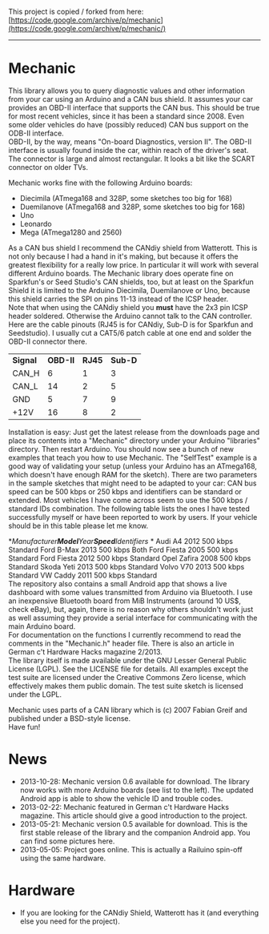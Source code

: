 This project is copied / forked from here: [https://code.google.com/archive/p/mechanic](https://code.google.com/archive/p/mechanic/)  

----  
  
# Mechanic  
This library allows you to query diagnostic values and other information from your car using an Arduino and a CAN bus shield. It assumes your car provides an OBD-II interface that supports the CAN bus. This should be true for most recent vehicles, since it has been a standard since 2008. Even some older vehicles do have (possibly reduced) CAN bus support on the ODB-II interface.  
OBD-II, by the way, means "On-board Diagnostics, version II". The OBD-II interface is usually found inside the car, within reach of the driver's seat. The connector is large and almost rectangular. It looks a bit like the SCART connector on older TVs.  
  
Mechanic works fine with the following Arduino boards:  
* Diecimila (ATmega168 and 328P, some sketches too big for 168) 
* Duemilanove (ATmega168 and 328P, some sketches too big for 168) 
* Uno 
* Leonardo 
* Mega (ATmega1280 and 2560)  
  
As a CAN bus shield I recommend the CANdiy shield from Watterott. This is not only because I had a hand in it's making, but because it offers the greatest flexibility for a really low price. In particular it will work with several different Arduino boards. The Mechanic library does operate fine on Sparkfun's or Seed Studio's CAN shields, too, but at least on the Sparkfun Shield it is limited to the Arduino Diecimila, Duemilanove or Uno, because this shield carries the SPI on pins 11-13 instead of the ICSP header.  
Note that when using the CANdiy shield you **must** have the 2x3 pin ICSP header soldered. Otherwise the Arduino cannot talk to the CAN controller.  
Here are the cable pinouts (RJ45 is for CANdiy, Sub-D is for Sparkfun and Seedstudio). I usually cut a CAT5/6 patch cable at one end and solder the OBD-II connector there.  
  
<table><tbody>
<tr><td><strong>Signal</strong></td><td><strong>OBD-II</strong></td><td><strong>RJ45</strong></td><td><strong>Sub-D</strong></td></tr>
<tr><td>CAN_H</td><td>6</td><td>1</td><td>3</td></tr>
<tr><td>CAN_L</td><td>14</td><td>2</td><td>5</td></tr>
<tr><td>GND</td><td>5</td><td>7</td><td>9</td></tr>
<tr><td>+12V</td><td>16</td><td>8</td><td>2</td></tr>
</tbody></table>  
Installation is easy: Just get the latest release from the downloads page and place its contents into a "Mechanic" directory under your Arduino "libraries" directory. Then restart Arduino. You should now see a bunch of new examples that teach you how to use Mechanic. The "SelfTest" example is a good way of validating your setup (unless your Arduino has an ATmega168, which doesn't have enough RAM for the sketch).  
There are two parameters in the sample sketches that might need to be adapted to your car: CAN bus speed can be 500 kbps or 250 kbps and identifiers can be standard or extended. Most vehicles I have come across seem to use the 500 kbps / standard IDs combination. The following table lists the ones I have tested successfully myself or have been reported to work by users. If your vehicle should be in this table please let me know.  
  
**Manufacturer****Model****Year****Speed****Identifiers* *  Audi A4 2012 500 kbps Standard Ford B-Max 2013 500 kbps Both Ford Fiesta 2005 500 kbps Standard Ford Fiesta 2012 500 kbps Standard Opel Zafira 2008 500 kbps Standard Skoda Yeti 2013 500 kbps Standard Volvo V70 2013 500 kbps Standard VW Caddy 2011 500 kbps Standard  
The repository also contains a small Android app that shows a live dashboard with some values transmitted from Arduino via Bluetooth. I use an inexpensive Bluetooth board from MiB Instruments (around 10 US$, check eBay), but, again, there is no reason why others shouldn't work just as well assuming they provide a serial interface for communicating with the main Arduino board.  
For documentation on the functions I currently recommend to read the comments in the "Mechanic.h" header file. There is also an article in German c't Hardware Hacks magazine 2/2013.  
The library itself is made available under the GNU Lesser General Public License (LGPL). See the LICENSE file for details. All examples except the test suite are licensed under the Creative Commons Zero license, which effectively makes them public domain. The test suite sketch is licensed under the LGPL.  
  
Mechanic uses parts of a CAN library which is (c) 2007 Fabian Greif and published under a BSD-style license.  
Have fun!  
  
# News  
* 2013-10-28: Mechanic version 0.6 available for download. The library now works with more Arduino boards (see list to the left). The updated Android app is able to show the vehicle ID and trouble codes.  
* 2013-02-22: Mechanic featured in German c't Hardware Hacks magazine. This article should give a good introduction to the project.  
* 2013-05-21: Mechanic version 0.5 available for download. This is the first stable release of the library and the companion Android app. You can find some pictures here.  
* 2013-05-05: Project goes online. This is actually a Railuino spin-off using the same hardware.  
# Hardware  
* If you are looking for the CANdiy Shield, Watterott has it (and everything else you need for the project).  

